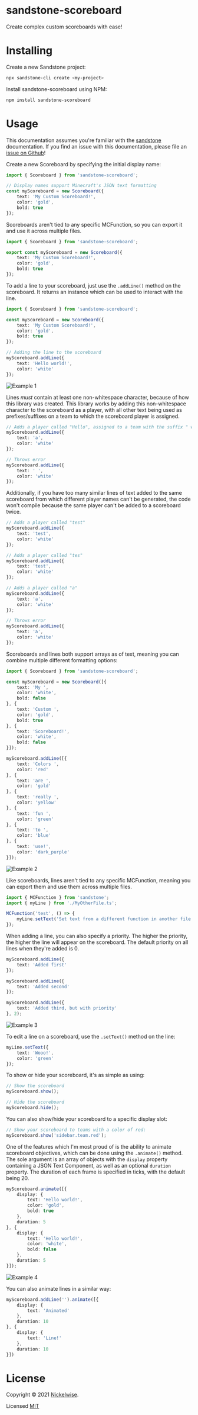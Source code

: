 # sandstone-scoreboard

Create complex custom scoreboards with ease!

# Installing

Create a new Sandstone project:

```sh
npx sandstone-cli create <my-project>
```

Install sandstone-scoreboard using NPM:

```sh
npm install sandstone-scoreboard
```

# Usage

This documentation assumes you're familiar with the [sandstone](https://github.com/theMrZZ/sandstone) documentation. If you find an issue with this documentation, please file an [issue on Github](https://github.com/ncklwse/sandstone-scoreboard)!

Create a new Scoreboard by specifying the initial display name:

```ts
import { Scoreboard } from 'sandstone-scoreboard';

// Display names support Minecraft's JSON text formatting
const myScoreboard = new Scoreboard({
    text: 'My Custom Scoreboard!',
    color: 'gold',
    bold: true
});
```

Scoreboards aren't tied to any specific MCFunction, so you can export it and use it across multiple files.

```ts
import { Scoreboard } from 'sandstone-scoreboard';

export const myScoreboard = new Scoreboard({
    text: 'My Custom Scoreboard!',
    color: 'gold',
    bold: true
});
```
To add a line to your scoreboard, just use the `.addLine()` method on the scoreboard. It returns an instance which can be used to interact with the line.

```ts
import { Scoreboard } from 'sandstone-scoreboard';

const myScoreboard = new Scoreboard({
    text: 'My Custom Scoreboard!',
    color: 'gold',
    bold: true
});

// Adding the line to the scoreboard
myScoreboard.addLine({
    text: 'Hello world!',
    color: 'white'
});
```

![Example 1](https://raw.githubusercontent.com/ncklwse/sandstone-scoreboard/main/examples/example1.png)

Lines *must* contain at least one non-whitespace character, because of how this library was created. This library works by adding this non-whitespace character to the scoreboard as a player, with all other text being used as prefixes/suffixes on a team to which the scoreboard player is assigned.

```ts
// Adds a player called "Hello", assigned to a team with the suffix " world!"
myScoreboard.addLine({
    text: 'a',
    color: 'white'
});

// Throws error
myScoreboard.addLine({
    text: ' ',
    color: 'white'
});
```

Additionally, if you have too many similar lines of text added to the same scoreboard from which different player names can't be generated, the code won't compile because the same player can't be added to a scoreboard twice.

```ts
// Adds a player called "test"
myScoreboard.addLine({
    text: 'test',
    color: 'white'
});

// Adds a player called "tes"
myScoreboard.addLine({
    text: 'test',
    color: 'white'
});

// Adds a player called "a"
myScoreboard.addLine({
    text: 'a',
    color: 'white'
});

// Throws error
myScoreboard.addLine({
    text: 'a',
    color: 'white'
});
```

Scoreboards and lines both support arrays as of text, meaning you can combine multiple different formatting options:

```ts
import { Scoreboard } from 'sandstone-scoreboard';

const myScoreboard = new Scoreboard([{
    text: 'My ',
    color: 'white',
    bold: false
}, {
    text: 'Custom ',
    color: 'gold',
    bold: true
}, {
    text: 'Scoreboard!',
    color: 'white',
    bold: false
}]);

myScoreboard.addLine([{
    text: 'Colors ',
    color: 'red'
}, {
    text: 'are ',
    color: 'gold'
}, {
    text: 'really ',
    color: 'yellow'
}, {
    text: 'fun ',
    color: 'green'
}, {
    text: 'to ',
    color: 'blue'
}, {
    text: 'use!',
    color: 'dark_purple'
}]);
```
![Example 2](https://raw.githubusercontent.com/ncklwse/sandstone-scoreboard/main/examples/example2.png)

Like scoreboards, lines aren't tied to any specific MCFunction, meaning you can export them and use them across multiple files. 

```ts
import { MCFunction } from 'sandstone';
import { myLine } from './MyOtherFile.ts';

MCFunction('test', () => {
    myLine.setText('Set text from a different function in another file!');
});
```

When adding a line, you can also specify a priority. The higher the priority, the higher the line will appear on the scoreboard. The default priority on all lines when they're added is 0.

```ts
myScoreboard.addLine({
    text: 'Added first'
});

myScoreboard.addLine({
    text: 'Added second'
});

myScoreboard.addLine({
    text: 'Added third, but with priority'
}, 2);
```
![Example 3](https://raw.githubusercontent.com/ncklwse/sandstone-scoreboard/main/examples/example3.png)

To edit a line on a scoreboard, use the `.setText()` method on the line:

```ts
myLine.setText({
    text: 'Wooo!',
    color: 'green'
});
```

To show or hide your scoreboard, it's as simple as using:

```ts
// Show the scoreboard
myScoreboard.show();

// Hide the scoreboard
myScoreboard.hide();
```

You can also show/hide your scoreboard to a specific display slot:

```ts
// Show your scoreboard to teams with a color of red:
myScoreboard.show('sidebar.team.red');
```

One of the features which I'm most proud of is the ability to animate scoreboard objectives, which can be done using the `.animate()` method. The sole argument is an array of objects with the `display` property containing a JSON Text Component, as well as an optional `duration` property. The duration of each frame is specified in ticks, with the default being 20.

```ts
myScoreboard.animate([{
    display: {
        text: 'Hello world!',
        color: 'gold',
        bold: true
    },
    duration: 5
}, {
    display: {
        text: 'Hello world!',
        color: 'white',
        bold: false
    },
    duration: 5
}]);
```

![Example 4](https://raw.githubusercontent.com/ncklwse/sandstone-scoreboard/main/examples/example4.gif)

You can also animate lines in a similar way:

```ts
myScoreboard.addLine('').animate([{
    display: {
        text: 'Animated'
    },
    duration: 10
}, {
    display: {
        text: 'Line!'
    },
    duration: 10
}])
```

# License

Copyright &copy; 2021 [Nickelwise](https://github.com/ncklwse).

Licensed [MIT](https://github.com/ncklwse/sandstone-scoreboard/blob/master/LICENSE)

